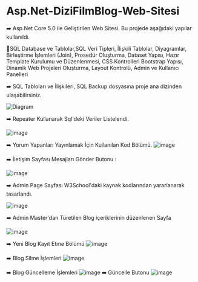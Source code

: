 # Asp.Net-DiziFilmBlog-Web-Sitesi

 
:arrow_right: Asp.Net Core 5.0 ile Geliştirilen Web Sitesi.
Bu projede aşağıdaki yapılar kullanıldı. 

:high_brightness:SQL Database ve Tablolar,SQL Veri Tipleri, İlişkili Tablolar, Diyagramlar, Birleştirme İşlemleri (Join), Prosedür Oluşturma, Dataset Yapısı, Hazır Template Kurulumu ve Düzenlenmesi, CSS Kontrolleri
Bootstrap Yapısı, Dinamik Web Projeleri Oluşturma, Layout Kontrolü, Admin ve Kullanıcı Panelleri

:arrow_right:  SQL Tabloları ve İlişkileri, SQL Backup dosyasına proje ana dizinden ulaşabilirsiniz.


![Diagram](https://user-images.githubusercontent.com/98838876/164477905-af79753e-f2b3-4fb0-8fb2-c5238429a92b.jpg)


:arrow_right: Repeater Kullanarak Sql'deki Veriler Listelendi. 

![image](https://user-images.githubusercontent.com/98838876/164650328-8df234ee-28bb-4388-9701-b950117a640f.png)

:arrow_right: Yorum Yapanları Yayınlamak İçin Kullanılan Kod Bölümü.
![image](https://user-images.githubusercontent.com/98838876/164889338-4151329d-6d94-4acd-a937-11614429ffc2.png)


:arrow_right: İletişim Sayfası Mesajları Gönder Butonu : 

![image](https://user-images.githubusercontent.com/98838876/164890597-d55b9611-f7e2-4a77-975b-229d5feb4cc4.png)

:arrow_right: Admin Page Sayfası W3School'daki kaynak kodlarından yararlanarak tasarlandı.

![image](https://user-images.githubusercontent.com/98838876/164914711-7dc8a4b7-bb71-4724-b7dc-5a4e2464ca8e.png)

:arrow_right: Admin Master'dan Türetilen Blog içeriklerinin düzenlenen Sayfa 

![image](https://user-images.githubusercontent.com/98838876/164914688-fc21f557-36de-4f93-bad0-da5956cac328.png)

:arrow_right: Yeni Blog Kayıt Etme Bölümü
![image](https://user-images.githubusercontent.com/98838876/164940186-0641de77-f12f-454b-8c64-fd60db11ddf5.png)

:arrow_right: Blog Silme İşlemleri
![image](https://user-images.githubusercontent.com/98838876/164942626-98916e14-ac8f-40ca-9883-c4bc5bf1e043.png)

:arrow_right:  Blog Güncelleme İşlemleri
![image](https://user-images.githubusercontent.com/98838876/165045001-5d994a3f-c950-42a6-a044-0fad37f903be.png)
:arrow_right: Güncelle Butonu
![image](https://user-images.githubusercontent.com/98838876/165046069-c7558a2b-f1d3-4a3f-87b9-61dde64b7886.png)


